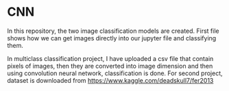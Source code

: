 # CNN
In this repository, the two image classification models are created. First file shows how we can get images directly into our jupyter file and classifying them.

In multiclass classification project, I have uploaded a csv file that contain pixels of images, then they are converted into image dimension and then using convolution neural
network, classification is done. For second project, dataset is downloaded from https://www.kaggle.com/deadskull7/fer2013
